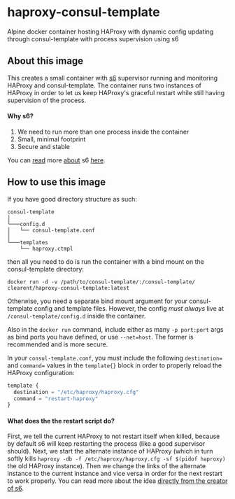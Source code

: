 # haproxy-consul-template
Alpine docker container hosting HAProxy with dynamic config updating through consul-template with process supervision using s6

## About this image

This creates a small container with [s6] supervisor running and monitoring HAProxy and consul-template. The container runs two instances of HAProxy in order to let us keep HAProxy's graceful restart while still having supervision of the process.

#### Why s6?

1. We need to run more than one process inside the container
2. Small, minimal footprint
3. Secure and stable

You can [read] more [about] s6 [here].

## How to use this image
If you have good directory structure as such:
```
consul-template
│
└───config.d
│   └── consul-template.conf
│   
└───templates
    └── haproxy.ctmpl
```
then all you need to do is run the container with a bind mount on the consul-template directory:
```
docker run -d -v /path/to/consul-template/:/consul-template/ clearent/haproxy-consul-template:latest
```
Otherwise, you need a separate bind mount argument for your consul-template config and template files. However, the config _must always_ live at `/consul-template/config.d` inside the container.

Also in the `docker run` command, include either as many `-p port:port` args as bind ports you have defined, or use `--net=host`. The former is recommended and is more secure.

In your `consul-template.conf`, you must include the following `destination=` and `command=` values in the `template{}` block in order to properly reload the HAProxy configuration:

```javascript
template {
  destination = "/etc/haproxy/haproxy.cfg"
  command = "restart-haproxy"
}
```
#### What does the the restart script do?

First, we tell the current HAProxy to not restart itself when killed, because by default s6 will keep restarting the process (like a good supervisor should). Next, we start the alternate instance of HAProxy (which in turn softly kills `haproxy -db -f /etc/haproxy/haproxy.cfg -sf $(pidof haproxy)` the old HAProxy instance). Then we change the links of the alternate instance to the current instance and vice versa in order for the next restart to work properly. You can read more about the idea [directly from the creator of s6].


[s6]: http://skarnet.org/software/s6/
[read]: https://github.com/just-containers/s6-overlay
[about]: https://blog.tutum.co/2014/12/02/docker-and-s6-my-new-favorite-process-supervisor/
[here]: https://blog.tutum.co/2015/05/20/s6-made-easy-with-the-s6-overlay/
[directly from the creator of s6]: https://www.mail-archive.com/supervision@list.skarnet.org/msg01213.html
